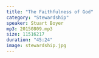 ```yaml
---
title: "The Faithfulness of God"
category: "Stewardship"
speaker: Stuart Boyer
mp3: 20150809.mp3
size: 11516217
duration: "45:24"
image: stewardship.jpg
---
```

